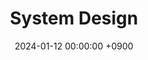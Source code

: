 ---
layout  : category
title   : System Design
summary : category
date    : 2024-01-12 00:00:00 +0900
updated : 2024-01-12 00:00:00 +0900
tag     : 
toc     : true
public  : true
comment : false
parent  : [[/index]]
latex   : false
---